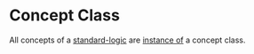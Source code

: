 # Concept Class

All concepts of a [standard-logic](standard-logic.md) are [instance of](isInstanceOf.md) a concept class.